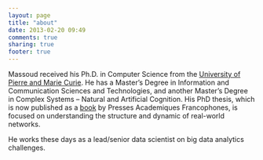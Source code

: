 ```yaml
---
layout: page
title: "about"
date: 2013-02-20 09:49
comments: true
sharing: true
footer: true
---
```

<!-- Massoud works these days as a Lead/Senior Data Scientist at [Trulioo](https://www.trulioo.com) 
where he is responsible for data analysis, optimization, and machine learning applications for Trulioo scoring algorithms. 
 -->
Massoud received his Ph.D. in Computer Science from the [University of Pierre and Marie Curie](http://www.upmc.fr/en/index.html). He has a Master’s Degree in Information and Communication Sciences and Technologies, and another Master’s Degree in Complex Systems – Natural and Artificial Cognition. His PhD thesis, which is now published as a 
[book](http://www.amazon.com/Coeurs-stables-communaut%C3%A9s-graphes-terrain/dp/3838171047/ref=sr_1_1?s=books&ie=UTF8&qid=1353697509&sr=1-1) by Presses Academiques Francophones, is focused on understanding the structure and dynamic of real-world networks.

He works these days as a lead/senior data scientist on big data analytics challenges.